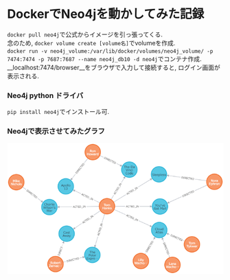 # DockerでNeo4jを動かしてみた記録
`docker pull neo4j`で公式からイメージを引っ張ってくる.  
念のため, `docker volume create [volume名]`でvolumeを作成.  
`docker run -v neo4j_volume:/var/lib/docker/volumes/neo4j_volume/ -p 7474:7474 -p 7687:7687 --name neo4j_db10 -d neo4j`でコンテナ作成.  
__localhost:7474/browser__をブラウザで入力して接続すると, ログイン画面が表示される.

### Neo4j python ドライバ
`pip install neo4j`でインストール可.

### Neo4jで表示させてみたグラフ
![Neo4jのグラフ](https://github.com/YuiNish/PracticalSummaries/blob/master/Docker/Neo4j/graph.png)
